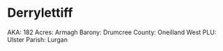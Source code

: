 # Derrylettiff

AKA: 182
Acres: Armagh
Barony: Drumcree
County: Oneilland West
PLU: Ulster
Parish: Lurgan